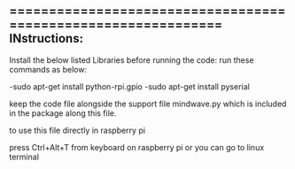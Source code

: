 ==============================================================
INstructions:
--
Install the below listed Libraries before running the code:
	run these commands as below:

-sudo apt-get install python-rpi.gpio
-sudo apt-get install pyserial


keep the code file alongside the support file mindwave.py
which is included in the package along this file.

to use this file directly in raspberry pi

press Ctrl+Alt+T from keyboard on raspberry pi
or you can go to linux terminal

